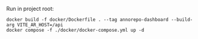 Run in project root:
```shell
docker build -f docker/Dockerfile . --tag annorepo-dashboard --build-arg VITE_AR_HOST=/api
docker compose -f ./docker/docker-compose.yml up -d
```
